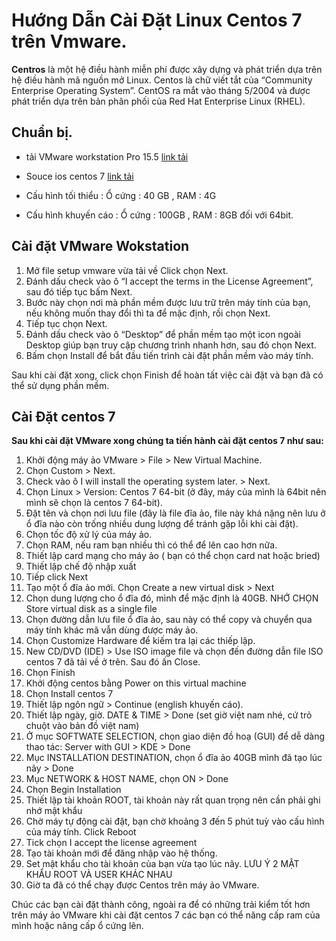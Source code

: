 
# Hướng Dẫn Cài Đặt Linux Centos 7 trên Vmware.
**Centros** là một hệ điều hành miễn phí được xây dựng và phát triển dựa trên hệ điều hành mã nguồn mở Linux. Centos là chữ viết tắt của “Community Enterprise Operating System”. CentOS ra mắt vào tháng 5/2004 và được phát triển dựa trên bản phân phối của Red Hat Enterprise Linux (RHEL).

## Chuẩn bị. 
+ tải VMware workstation Pro 15.5 [link tải](https://www.vmware.com/products/workstation-pro/workstation-pro-evaluation.html)

+ Souce ios centos 7 [link tải]( www.centos.org/download/)

+ Cấu hình tối thiểu : Ổ cứng : 40 GB , RAM : 4G

+ Cấu hình khuyến cáo : Ổ cứng : 100GB , RAM : 8GB đối với 64bit.

## Cài đặt VMware Wokstation

1. Mở file setup vmware vừa tải về Click chọn Next.
2. Đánh dấu check vào ô “I accept the terms in the License Agreement”, sau đó tiếp tục bấm Next.
3. Bước này chọn nơi mà phần mềm được lưu trữ trên máy tính của bạn, nếu không muốn thay đổi thì ta để mặc định, rồi chọn Next.
4. Tiếp tục chọn Next.
5. Đánh dấu check vào ô “Desktop” để phần mềm tạo một icon ngoài Desktop giúp bạn truy cập chương trình nhanh hơn, sau đó chọn Next.
6. Bấm chọn Install để bắt đầu tiến trình cài đặt phần mềm vào máy tính.

Sau khi cài đặt xong, click chọn Finish để hoàn tất việc cài đặt và bạn đã có thể sử dụng phần mềm.

## Cài Đặt centos 7
  **Sau khi cài đặt VMware xong chúng ta tiến hành cài đặt centos 7 như sau:**

1. Khởi động máy ảo VMware > File > New Virtual Machine.
2. Chọn Custom > Next.
3. Check vào ô I will install the operating system later. > Next.
4. Chọn Linux > Version: Centos 7 64-bit (ở đây, máy của mình là 64bit nên mình sẽ chọn là centos 7 64-bit).
5. Đặt tên và chọn nơi lưu file (đây là file đĩa ảo, file này khá nặng nên lưu ở ổ đĩa nào còn trống nhiều dung lượng để tránh gặp lỗi khi cài đặt).
6. Chọn tốc độ xử lý của máy ảo.
7. Chọn RAM,  nếu ram bạn nhiều thì có thể để lên cao hơn nữa.
8. Thiết lập card mạng cho máy ảo ( bạn có thể chọn card nat hoặc bried)
9. Thiết lập chế độ nhập xuất
10. Tiếp click Next
11. Tạo một ổ đĩa ảo mới. Chọn Create a new virtual disk > Next
12. Chọn dung lượng cho ổ đĩa đó, mình để mặc định là 40GB. NHỚ CHỌN Store virtual disk as a single file
13. Chọn đường dẫn lưu file ổ đĩa ảo, sau này có thể copy và chuyển qua máy tính khác mã vẫn dùng được máy ảo.
14. Chọn Customize Hardware để kiếm tra lại các thiếp lập.
15. New CD/DVD  (IDE) > Use ISO image file và chọn đến đường dẫn file ISO centos 7 đã tải về ở trên. Sau đó ấn Close.
16. Chọn Finish
17. Khởi động centos bằng Power on this virtual machine
18. Chọn Install centos 7
19. Thiết lập ngôn ngữ > Continue (english khuyến cáo).
20. Thiết lập ngày, giờ. DATE & TIME > Done (set giờ việt nam nhé, cứ trỏ chuột vào bản đồ việt nam)
21. Ở mục SOFTWATE SELECTION, chọn giao diện đồ hoạ (GUI) để dễ dàng thao tác:
      Server with GUI > KDE > Done
22. Mục INSTALLATION DESTINATION, chọn ổ đĩa ảo 40GB mình đã tạo lúc nãy > Done
23. Mục NETWORK & HOST NAME, chọn ON > Done
24. Chọn Begin Installation
25. Thiết lập tài khoản ROOT, tài khoản này rất quan trọng nên cần phải ghi nhớ mật khẩu
26. Chờ máy tự động cài đặt, bạn chờ khoảng 3 đến 5 phút tuỳ vào cấu hình của máy tính. Click Reboot
27. Tick chọn I accept the license agreement
28. Tạo tài khoản mới để đăng nhập vào hệ thống.
29. Set mật khẩu cho tài khoản của bạn vừa tạo lúc nãy. LƯU Ý 2 MẬT KHẨU ROOT VÀ USER KHÁC NHAU
30. Giờ ta đã có thể chạy được Centos trên máy ảo VMware.

 

Chúc các bạn cài đặt thành công, ngoài ra để có những trải kiểm tốt hơn trên máy ảo VMware khi cài đặt centos 7 các bạn có thể năng cấp ram của mình hoặc nâng cấp ổ cứng lên. 
 
